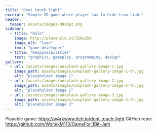 ```yaml
---
title: "Dont touch light"
excerpt: "Simple 2D game where player has to hide from light"
header:
  teaser: assets/images/QNxQpz.png
sidebar:
  - title: "Role"
    image: http://placehold.it/350x250
    image_alt: "logo"
    text: "game developer"
  - title: "Responsibilities"
    text: "graphics, gameplay, programming, design"
gallery:
  - url: /assets/images/unsplash-gallery-image-1.jpg
    image_path: assets/images/unsplash-gallery-image-1-th.jpg
    alt: "placeholder image 1"
  - url: /assets/images/unsplash-gallery-image-2.jpg
    image_path: assets/images/unsplash-gallery-image-2-th.jpg
    alt: "placeholder image 2"
  - url: /assets/images/unsplash-gallery-image-3.jpg
    image_path: assets/images/unsplash-gallery-image-3-th.jpg
    alt: "placeholder image 3"
---
```

Playable game: <https://w4rkwww.itch.io/dont-touch-light>
GitHub repo: https://github.com/WojtekM113/GameFor_1Bit-Jam